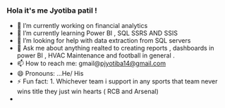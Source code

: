 ### Hola it's me Jyotiba patil ! 

- 🔭 I’m currently working on financial analytics 
- 🌱 I’m currently learning Power BI , SQL SSRS AND SSIS 
- 🤔 I’m looking for help with data extraction from SQL servers 
- 💬 Ask me about anything realted to creating reports , dashboards in power BI , HVAC Maintenance and football in general . 
- 📫 How to reach me: gmail@pjyotiba14@gmail.com
- 😄 Pronouns: ...He/ His
- ⚡ Fun fact: 1. Whichever team i support in any sports that team never wins title they just win hearts ( RCB and Arsenal) 
-
